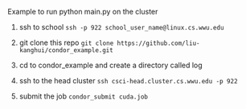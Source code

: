 Example to run python main.py on the cluster 

1. ssh to school
`ssh -p 922 school_user_name@linux.cs.wwu.edu`

2. git clone this repo 
`git clone https://github.com/liu-kanghui/condor_example.git`

3. cd to condor_example and create a directory called log

4. ssh to the head cluster 
 `ssh csci-head.cluster.cs.wwu.edu -p 922`

5. submit the job
`condor_submit cuda.job`
